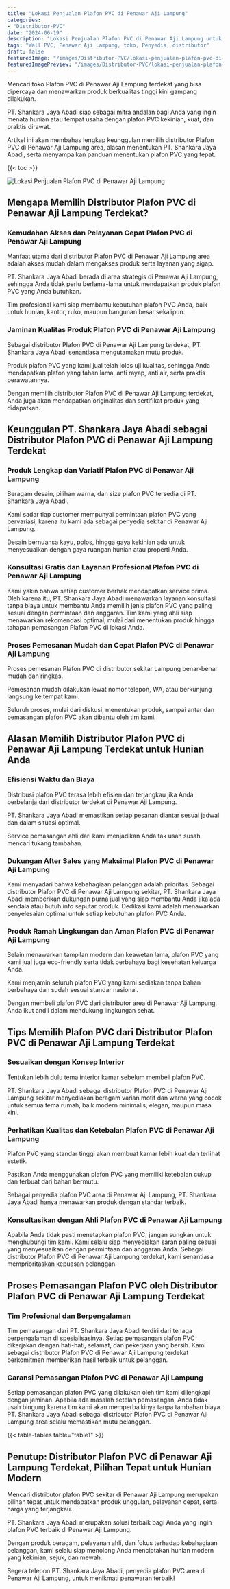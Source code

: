 ```yaml
---
title: "Lokasi Penjualan Plafon PVC di Penawar Aji Lampung"
categories:
- "Distributor-PVC"
date: "2024-06-19"
description: "Lokasi Penjualan Plafon PVC di Penawar Aji Lampung untuk tempat tinggal, perkantoran, dan ritel. Produk berkualitas, variasi motif, warna menarik, beserta layanan penempatan oleh teknisi berpengalaman serta jaminan resmi!|Servis distribusi Plafon PVC di Penawar Aji Lampung bagi kebutuhan rumah, perkantoran, maupun gerai, dengan produk terbaik dan instalasi oleh tim profesional dan kepastian resmi.|Pilihan Plafon PVC di Penawar Aji Lampung yang andal bagi rumah, kantor, serta ritel, bersama produk berkualitas dan instalasi oleh tenaga ahli profesional dan kepastian resmi.|Penyediaan Plafon PVC di Penawar Aji Lampung bagi hunian, office, serta gerai, dengan panel terbaik dan penempatan dikerjakan oleh tim berpengalaman, disertai dengan garansi resmi.}"
tags: "Wall PVC, Penawar Aji Lampung, toko, Penyedia, distributor"
draft: false
featuredImage: "/images/Distributor-PVC/lokasi-penjualan-plafon-pvc-di-penawar-aji-lampung.png"
featuredImagePreview: "/images/Distributor-PVC/lokasi-penjualan-plafon-pvc-di-penawar-aji-lampung.png"
---
```


Mencari toko Plafon PVC di Penawar Aji Lampung terdekat yang bisa dipercaya dan menawarkan produk berkualitas tinggi kini gampang dilakukan.

PT. Shankara Jaya Abadi siap sebagai mitra andalan bagi Anda yang ingin menata hunian atau tempat usaha dengan plafon PVC kekinian, kuat, dan praktis dirawat.

Artikel ini akan membahas lengkap keunggulan memilih distributor Plafon PVC di Penawar Aji Lampung area, alasan menentukan PT. Shankara Jaya Abadi, serta menyampaikan panduan menentukan plafon PVC yang tepat.

{{< toc >}}

![Lokasi Penjualan Plafon PVC di Penawar Aji Lampung](/images/Distributor-PVC/Lokasi-Penjualan-Plafon-PVC-di-Penawar-Aji-Lampung.png)

## Mengapa Memilih Distributor Plafon PVC di Penawar Aji Lampung Terdekat?

### Kemudahan Akses dan Pelayanan Cepat Plafon PVC di Penawar Aji Lampung

Manfaat utama dari distributor Plafon PVC di Penawar Aji Lampung area adalah akses mudah dalam mengakses produk serta layanan yang sigap.

PT. Shankara Jaya Abadi berada di area strategis di Penawar Aji Lampung, sehingga Anda tidak perlu berlama-lama untuk mendapatkan produk plafon PVC yang Anda butuhkan.

Tim profesional kami siap membantu kebutuhan plafon PVC Anda, baik untuk hunian, kantor, ruko, maupun bangunan besar sekalipun.

### Jaminan Kualitas Produk Plafon PVC di Penawar Aji Lampung

Sebagai distributor Plafon PVC di Penawar Aji Lampung terdekat, PT. Shankara Jaya Abadi senantiasa mengutamakan mutu produk.

Produk plafon PVC yang kami jual telah lolos uji kualitas, sehingga Anda mendapatkan plafon yang tahan lama, anti rayap, anti air, serta praktis perawatannya.

Dengan memilih distributor Plafon PVC di Penawar Aji Lampung terdekat, Anda juga akan mendapatkan originalitas dan sertifikat produk yang didapatkan.

## Keunggulan PT. Shankara Jaya Abadi sebagai Distributor Plafon PVC di Penawar Aji Lampung Terdekat

### Produk Lengkap dan Variatif Plafon PVC di Penawar Aji Lampung

Beragam desain, pilihan warna, dan size plafon PVC tersedia di PT. Shankara Jaya Abadi.

Kami sadar tiap customer mempunyai permintaan plafon PVC yang bervariasi, karena itu kami ada sebagai penyedia sekitar di Penawar Aji Lampung.

Desain bernuansa kayu, polos, hingga gaya kekinian ada untuk menyesuaikan dengan gaya ruangan hunian atau properti Anda.

### Konsultasi Gratis dan Layanan Profesional Plafon PVC di Penawar Aji Lampung

Kami yakin bahwa setiap customer berhak mendapatkan service prima. Oleh karena itu, PT. Shankara Jaya Abadi menawarkan layanan konsultasi tanpa biaya untuk membantu Anda memilih jenis plafon PVC yang paling sesuai dengan permintaan dan anggaran. Tim kami yang ahli siap menawarkan rekomendasi optimal, mulai dari menentukan produk hingga tahapan pemasangan Plafon PVC di lokasi Anda.

### Proses Pemesanan Mudah dan Cepat Plafon PVC di Penawar Aji Lampung

Proses pemesanan Plafon PVC di distributor sekitar Lampung benar-benar mudah dan ringkas.

Pemesanan mudah dilakukan lewat nomor telepon, WA, atau berkunjung langsung ke tempat kami.

Seluruh proses, mulai dari diskusi, menentukan produk, sampai antar dan pemasangan plafon PVC akan dibantu oleh tim kami.

## Alasan Memilih Distributor Plafon PVC di Penawar Aji Lampung Terdekat untuk Hunian Anda

### Efisiensi Waktu dan Biaya

Distribusi plafon PVC terasa lebih efisien dan terjangkau jika Anda berbelanja dari distributor terdekat di Penawar Aji Lampung.

PT. Shankara Jaya Abadi memastikan setiap pesanan diantar sesuai jadwal dan dalam situasi optimal.

Service pemasangan ahli dari kami menjadikan Anda tak usah susah mencari tukang tambahan.

### Dukungan After Sales yang Maksimal Plafon PVC di Penawar Aji Lampung

Kami menyadari bahwa kebahagiaan pelanggan adalah prioritas. Sebagai distributor Plafon PVC di Penawar Aji Lampung sekitar, PT. Shankara Jaya Abadi memberikan dukungan purna jual yang siap membantu Anda jika ada kendala atau butuh info seputar produk. Dedikasi kami adalah menawarkan penyelesaian optimal untuk setiap kebutuhan plafon PVC Anda.

### Produk Ramah Lingkungan dan Aman Plafon PVC di Penawar Aji Lampung

Selain menawarkan tampilan modern dan keawetan lama, plafon PVC yang kami jual juga eco-friendly serta tidak berbahaya bagi kesehatan keluarga Anda.

Kami menjamin seluruh plafon PVC yang kami sediakan tanpa bahan berbahaya dan sudah sesuai standar nasional.

Dengan membeli plafon PVC dari distributor area di Penawar Aji Lampung, Anda ikut andil dalam mendukung lingkungan sehat.

## Tips Memilih Plafon PVC dari Distributor Plafon PVC di Penawar Aji Lampung Terdekat

### Sesuaikan dengan Konsep Interior

Tentukan lebih dulu tema interior kamar sebelum membeli plafon PVC.

PT. Shankara Jaya Abadi sebagai distributor Plafon PVC di Penawar Aji Lampung sekitar menyediakan beragam varian motif dan warna yang cocok untuk semua tema rumah, baik modern minimalis, elegan, maupun masa kini.

### Perhatikan Kualitas dan Ketebalan Plafon PVC di Penawar Aji Lampung

Plafon PVC yang standar tinggi akan membuat kamar lebih kuat dan terlihat estetik.

Pastikan Anda menggunakan plafon PVC yang memiliki ketebalan cukup dan terbuat dari bahan bermutu.

Sebagai penyedia plafon PVC area di Penawar Aji Lampung, PT. Shankara Jaya Abadi hanya menawarkan produk dengan standar terbaik.

### Konsultasikan dengan Ahli Plafon PVC di Penawar Aji Lampung

Apabila Anda tidak pasti menetapkan plafon PVC, jangan sungkan untuk menghubungi tim kami. Kami selalu siap menyediakan saran paling sesuai yang menyesuaikan dengan permintaan dan anggaran Anda. Sebagai distributor Plafon PVC di Penawar Aji Lampung terdekat, kami senantiasa memprioritaskan kepuasan pelanggan.

## Proses Pemasangan Plafon PVC oleh Distributor Plafon PVC di Penawar Aji Lampung Terdekat

### Tim Profesional dan Berpengalaman

Tim pemasangan dari PT. Shankara Jaya Abadi terdiri dari tenaga berpengalaman di spesialisasinya. Setiap pemasangan plafon PVC dikerjakan dengan hati-hati, selamat, dan pekerjaan yang bersih. Kami sebagai distributor Plafon PVC di Penawar Aji Lampung terdekat berkomitmen memberikan hasil terbaik untuk pelanggan.

### Garansi Pemasangan Plafon PVC di Penawar Aji Lampung

Setiap pemasangan plafon PVC yang dilakukan oleh tim kami dilengkapi dengan jaminan. Apabila ada masalah setelah pemasangan, Anda tidak usah bingung karena tim kami akan memperbaikinya tanpa tambahan biaya. PT. Shankara Jaya Abadi sebagai distributor Plafon PVC di Penawar Aji Lampung area selalu memastikan mutu pelanggan.

{{< table-tables table="table1" >}}

## Penutup: Distributor Plafon PVC di Penawar Aji Lampung Terdekat, Pilihan Tepat untuk Hunian Modern

Mencari distributor plafon PVC sekitar di Penawar Aji Lampung merupakan pilihan tepat untuk mendapatkan produk unggulan, pelayanan cepat, serta harga yang terjangkau.

PT. Shankara Jaya Abadi merupakan solusi terbaik bagi Anda yang ingin plafon PVC terbaik di Penawar Aji Lampung.

Dengan produk beragam, pelayanan ahli, dan fokus terhadap kebahagiaan pelanggan, kami selalu siap menolong Anda menciptakan hunian modern yang kekinian, sejuk, dan mewah.

Segera telepon PT. Shankara Jaya Abadi, penyedia plafon PVC area di Penawar Aji Lampung, untuk menikmati penawaran terbaik!
